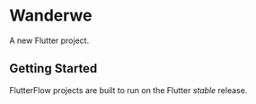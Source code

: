 # Wanderwe

A new Flutter project.

## Getting Started

FlutterFlow projects are built to run on the Flutter _stable_ release.
